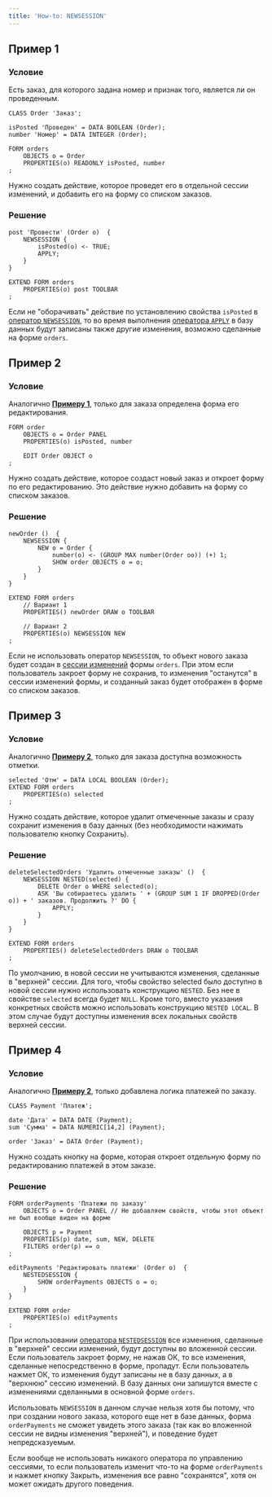 ```yaml
---
title: 'How-to: NEWSESSION'
---
```


## Пример 1

### Условие

Есть заказ, для которого задана номер и признак того, является ли он проведенным.

```lsf
CLASS Order 'Заказ';

isPosted 'Проведен' = DATA BOOLEAN (Order);
number 'Номер' = DATA INTEGER (Order);

FORM orders
    OBJECTS o = Order
    PROPERTIES(o) READONLY isPosted, number
;
```

Нужно создать действие, которое проведет его в отдельной сессии изменений, и добавить его на форму со списком заказов.

### Решение

```lsf
post 'Провести' (Order o)  {
    NEWSESSION {
        isPosted(o) <- TRUE;
        APPLY;
    }
}

EXTEND FORM orders
    PROPERTIES(o) post TOOLBAR
;
```

Если не "оборачивать" действие по установлению свойства `isPosted` в [оператор `NEWSESSION`](NEWSESSION_operator.md), то во время выполнения [оператора `APPLY`](APPLY_operator.md) в базу данных будут записаны также другие изменения, возможно сделанные на форме `orders`.

## Пример 2

### Условие

Аналогично [**Примеру 1**](#пример-1), только для заказа определена форма его редактирования.

```lsf
FORM order
    OBJECTS o = Order PANEL
    PROPERTIES(o) isPosted, number

    EDIT Order OBJECT o
;
```

Нужно создать действие, которое создаст новый заказ и откроет форму по его редактированию. Это действие нужно добавить на форму со списком заказов.

### Решение

```lsf
newOrder ()  {
    NEWSESSION {
        NEW o = Order {
            number(o) <- (GROUP MAX number(Order oo)) (+) 1;
            SHOW order OBJECTS o = o;
        }
    }
}

EXTEND FORM orders
    // Вариант 1
    PROPERTIES() newOrder DRAW o TOOLBAR

    // Вариант 2
    PROPERTIES(o) NEWSESSION NEW
;
```

Если не использовать оператор `NEWSESSION`, то объект нового заказа будет создан в [сессии изменений](Change_sessions.md) формы `orders`. При этом если пользователь закроет форму не сохранив, то изменения "останутся" в сессии изменений формы, и созданный заказ будет отображен в форме со списком заказов.

## Пример 3

### Условие

Аналогично [**Примеру 2**](#пример-2), только для заказа доступна возможность отметки.

```lsf
selected 'Отм' = DATA LOCAL BOOLEAN (Order);
EXTEND FORM orders
    PROPERTIES(o) selected
;
```

Нужно создать действие, которое удалит отмеченные заказы и сразу сохранит изменения в базу данных (без необходимости нажимать пользователю кнопку Сохранить).

### Решение

```lsf
deleteSelectedOrders 'Удалить отмеченные заказы' ()  {
    NEWSESSION NESTED(selected) {
        DELETE Order o WHERE selected(o);
        ASK 'Вы собираетесь удалить ' + (GROUP SUM 1 IF DROPPED(Order o)) + ' заказов. Продолжить ?' DO {
            APPLY;
        }
    }
}

EXTEND FORM orders
    PROPERTIES() deleteSelectedOrders DRAW o TOOLBAR
;
```

По умолчанию, в новой сессии не учитываются изменения, сделанные в "верхней" сессии. Для того, чтобы свойство selected было доступно в новой сессии нужно использовать конструкцию `NESTED`. Без нее в свойстве `selected` всегда будет `NULL`. Кроме того, вместо указания конкретных свойств можно использовать конструкцию `NESTED LOCAL`. В этом случае будут доступны изменения всех локальных свойств верхней сессии.

## Пример 4

### Условие

Аналогично [**Примеру 2**](#пример-2), только добавлена логика платежей по заказу.

```lsf
CLASS Payment 'Платеж';

date 'Дата' = DATA DATE (Payment);
sum 'Сумма' = DATA NUMERIC[14,2] (Payment);

order 'Заказ' = DATA Order (Payment);
```

Нужно создать кнопку на форме, которая откроет отдельную форму по редактированию платежей в этом заказе.

### Решение

```lsf
FORM orderPayments 'Платежи по заказу'
    OBJECTS o = Order PANEL // Не добавляем свойств, чтобы этот объект не был вообще виден на форме

    OBJECTS p = Payment
    PROPERTIES(p) date, sum, NEW, DELETE
    FILTERS order(p) == o
;

editPayments 'Редактировать платежи' (Order o)  {
    NESTEDSESSION {
        SHOW orderPayments OBJECTS o = o;
    }
}

EXTEND FORM order
    PROPERTIES(o) editPayments
;
```

При использовании [оператора `NESTEDSESSION`](NESTEDSESSION_operator.md) все изменения, сделанные в "верхней" сессии изменений, будут доступны во вложенной сессии. Если пользователь закроет форму, не нажав ОК, то все изменения, сделанные непосредственно в форме, пропадут. Если пользователь нажмет ОК, то изменения будут записаны не в базу данных, а в "верхнюю" сессию изменений. В базу данных они запишутся вместе с изменениями сделанными в основной форме `orders`.

Использовать `NEWSESSION` в данном случае нельзя хотя бы потому, что при создании нового заказа, которого еще нет в базе данных, форма `orderPayments` не сможет увидеть этого заказа (так как во вложенной сессии не видны изменения "верхней"), и поведение будет непредсказуемым.

Если вообще не использовать никакого оператора по управлению сессиями, то если пользователь изменит что-то на форме `orderPayments` и нажмет кнопку Закрыть, изменения все равно "сохранятся", хотя он может ожидать другого поведения.
